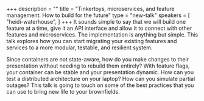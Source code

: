 +++
description = ""
title = "Tinkertoys, microservices, and feature management: How to build for the future"
type = "new-talk"
speakers = [
        "heidi-waterhouse",
]
+++
It sounds simple to say that we will build one feature at a time, give it an API interface and allow it to connect with other features and microservices. The implementation is anything but simple. This talk explores how you can start migrating your existing features and services to a more modular, testable, and resilient system.

Since containers are not state-aware, how do you make changes to their presentation without needing to rebuild them entirely? With feature flags, your container can be stable and your presentation dynamic. How can you test a distributed architecture on your laptop? How can you simulate partial outages? This talk is going to touch on some of the best practices that you can use to bring new life to your brownfields.